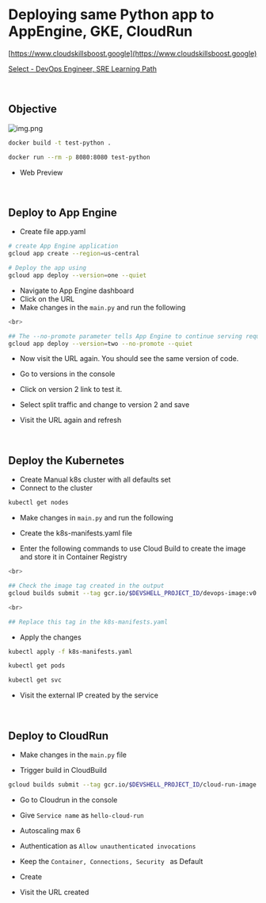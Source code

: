 # Deploying same Python app to AppEngine, GKE, CloudRun

[https://www.cloudskillsboost.google](https://www.cloudskillsboost.google)

[Select - DevOps Engineer, SRE Learning Path](https://www.cloudskillsboost.google/paths)

<br>

## Objective

![img.png](.images/arch-objective.png)

```bash
docker build -t test-python .

docker run --rm -p 8080:8080 test-python
```

- Web Preview

<br>

## Deploy to App Engine

- Create file app.yaml

```bash
# create App Engine application 
gcloud app create --region=us-central

# Deploy the app using
gcloud app deploy --version=one --quiet
```

- Navigate to App Engine dashboard
- Click on the URL
- Make changes in the `main.py` and run the following

```bash
<br>

## The --no-promote parameter tells App Engine to continue serving requests with the old version
gcloud app deploy --version=two --no-promote --quiet
```

- Now visit the URL again. You should see the same version of code.
- Go to versions in the console 
- Click on version 2 link to test it.

- Select split traffic and change to version 2 and save
- Visit the URL again and refresh

<br>

## Deploy the Kubernetes

- Create Manual k8s cluster with all defaults set
- Connect to the cluster

```bash
kubectl get nodes
```

- Make changes in `main.py` and run the following

- Create the k8s-manifests.yaml file

- Enter the following commands to use Cloud Build to create the image and store it in Container Registry
```bash
<br>

## Check the image tag created in the output
gcloud builds submit --tag gcr.io/$DEVSHELL_PROJECT_ID/devops-image:v0.2 .

<br>

## Replace this tag in the k8s-manifests.yaml
```

- Apply the changes

```bash
kubectl apply -f k8s-manifests.yaml

kubectl get pods

kubectl get svc
```

- Visit the external IP created by the service

<br>

## Deploy to CloudRun

- Make changes in the `main.py` file

- Trigger build in CloudBuild

```bash
gcloud builds submit --tag gcr.io/$DEVSHELL_PROJECT_ID/cloud-run-image:v0.1 .
```

- Go to Cloudrun in the console

- Give `Service name` as `hello-cloud-run` 
- Autoscaling max 6
- Authentication as `Allow unauthenticated invocations`
- Keep the `Container, Connections, Security ` as Default
- Create
- Visit the URL created




